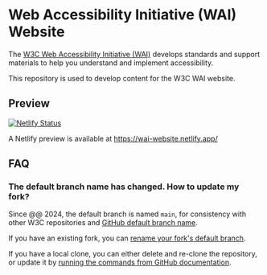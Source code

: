 # Web Accessibility Initiative (WAI) Website

The [W3C Web Accessibility Initiative (WAI)](https://www.w3.org/WAI/) develops standards and support materials to help you understand and implement accessibility.

This repository is used to develop content for the W3C WAI website.

## Preview

[![Netlify Status](https://api.netlify.com/api/v1/badges/faaa4954-0194-47fa-9b74-540ab79f4a8d/deploy-status)](https://app.netlify.com/sites/wai-website/deploys)

A Netlify preview is available at https://wai-website.netlify.app/

## FAQ

### The default branch name has changed. How to update my fork?

Since @@ 2024, the default branch is named `main`, for consistency with other W3C repositories and [GitHub default branch name](https://docs.github.com/en/pull-requests/collaborating-with-pull-requests/proposing-changes-to-your-work-with-pull-requests/about-branches#about-the-default-branch).

If you have an existing fork, you can [rename your fork's default branch](https://docs.github.com/en/repositories/configuring-branches-and-merges-in-your-repository/managing-branches-in-your-repository/renaming-a-branch#renaming-a-branch).

If you have a local clone, you can either delete and re-clone the repository, or update it by [running the commands from GitHub documentation](https://docs.github.com/en/repositories/configuring-branches-and-merges-in-your-repository/managing-branches-in-your-repository/renaming-a-branch#updating-a-local-clone-after-a-branch-name-changes).
